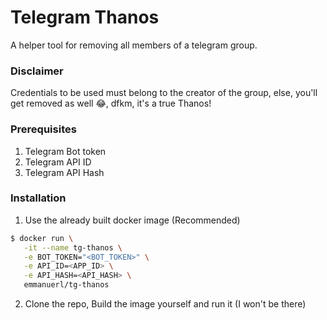 # Telegram Thanos

A helper tool for removing all members of a telegram group.

### Disclaimer

Credentials to be used must belong to the creator of the group, else, you'll get removed as well 😂, dfkm, it's a true Thanos!

### Prerequisites

1. Telegram Bot token
2. Telegram API ID
3. Telegram API Hash

### Installation

1. Use the already built docker image (Recommended)

```sh
$ docker run \
   -it --name tg-thanos \
   -e BOT_TOKEN="<BOT_TOKEN>" \
   -e API_ID=<APP_ID> \
   -e API_HASH=<API_HASH> \
   emmanuerl/tg-thanos
```

2. Clone the repo, Build the image yourself and run it (I won't be there)
